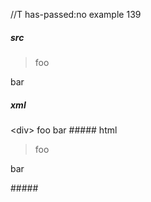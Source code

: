 //T has-passed:no
example 139
##### src
> <div>
> foo

bar
##### xml
<?xml version="1.0" encoding="UTF-8"?>
<!DOCTYPE document SYSTEM "CommonMark.dtd">
<document xmlns="http://commonmark.org/xml/1.0">
  <block_quote>
    <html_block>&lt;div&gt;
foo
</html_block>
  </block_quote>
  <paragraph>
    <text>bar</text>
  </paragraph>
</document>
##### html
<blockquote>
<div>
foo
</blockquote>
<p>bar</p>
#####
